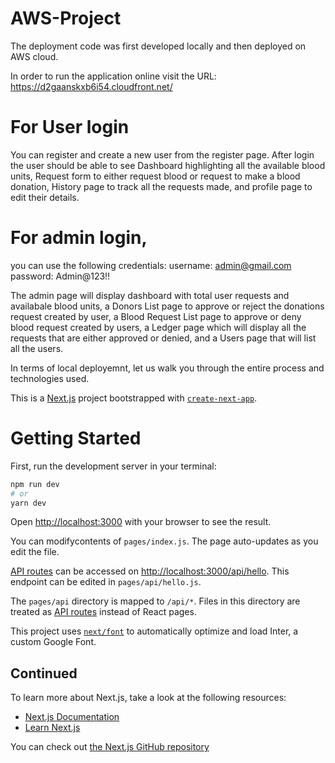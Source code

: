 # AWS-Project
The deployment code was first developed locally and then deployed on AWS cloud.

In order to run the application online visit the URL: https://d2gaanskxb6i54.cloudfront.net/
# For User login

You can register and create a new user from the register page.
After login the user should be able to see Dashboard highlighting all the available blood units, Request form to either request blood or request to make a blood donation, History page to track all the requests made, and profile page to edit their details.

# For admin login,
you can use the following credentials:
username: admin@gmail.com
password: Admin@123!!

The admin page will display dashboard with total user requests and availabale blood units, a Donors List page to approve or reject the donations request created by user, a Blood Request List page to approve or deny blood request created by users, a Ledger page which will display all the requests that are either approved or denied, and a Users page that will list all the users.

In terms of local deployemnt, let us walk you through the entire process and technologies used.

This is a [Next.js](https://nextjs.org/) project bootstrapped with [`create-next-app`](https://github.com/vercel/next.js/tree/canary/packages/create-next-app).

# Getting Started

First, run the development server in your terminal:

```bash
npm run dev
# or
yarn dev
```

Open [http://localhost:3000](http://localhost:3000) with your browser to see the result.

You can modifycontents of `pages/index.js`. The page auto-updates as you edit the file.

[API routes](https://nextjs.org/docs/api-routes/introduction) can be accessed on [http://localhost:3000/api/hello](http://localhost:3000/api/hello). This endpoint can be edited in `pages/api/hello.js`.

The `pages/api` directory is mapped to `/api/*`. Files in this directory are treated as [API routes](https://nextjs.org/docs/api-routes/introduction) instead of React pages.

This project uses [`next/font`](https://nextjs.org/docs/basic-features/font-optimization) to automatically optimize and load Inter, a custom Google Font.

## Continued

To learn more about Next.js, take a look at the following resources:

- [Next.js Documentation](https://nextjs.org/docs)
- [Learn Next.js](https://nextjs.org/learn)

You can check out [the Next.js GitHub repository](https://github.com/vercel/next.js/)
